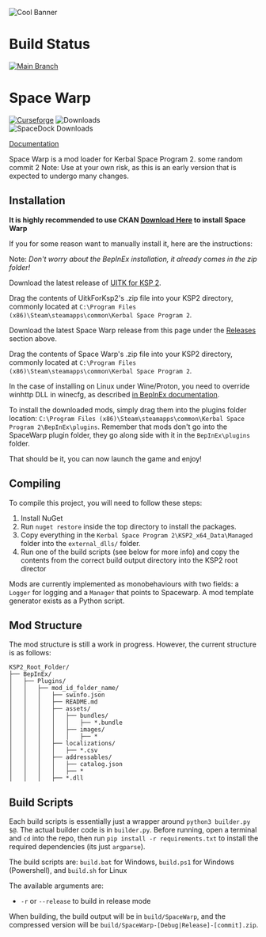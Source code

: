![Cool Banner](assets/cool_banner.png)


# Build Status
[![Main Branch](https://github.com/SpaceWarpDev/SpaceWarp/actions/workflows/build_spacewarp.yml/badge.svg?branch=main)](https://github.com/SpaceWarpDev/SpaceWarp/actions/workflows/build_spacewarp.yml)

# Space Warp
[![Curseforge](http://cf.way2muchnoise.eu/full_831005_downloads.svg?badge_style=plastic)](https://www.curseforge.com/kerbal-space-program-2/mods/space-warp)
![Downloads](https://img.shields.io/github/downloads/X606/SpaceWarp/latest/total.svg?label=%E2%A4%93%20Downloads&style=plastic)  
![SpaceDock Downloads](https://img.shields.io/badge/dynamic/json?color=blueviolet&label=SpaceDock%20Downloads&query=downloads&url=https%3A%2F%2Fspacedock.info%2Fapi%2Fmod%2F3277)

[Documentation](https://docs.spacewarp.org)

Space Warp is a mod loader for Kerbal Space Program 2.
some random commit 2
Note: Use at your own risk, as this is an early version that is expected to undergo many changes.

## Installation

**It is highly recommended to use CKAN [Download Here](https://github.com/KSP-CKAN/CKAN) to install Space Warp**

If you for some reason want to manually install it, here are the instructions:

Note: *Don't worry about the BepInEx installation, it already comes in the zip folder!*

Download the latest release of [UITK for KSP 2](https://github.com/jan-bures/UitkForKsp2/releases).

Drag the contents of UitkForKsp2's .zip file into your KSP2 directory, commonly located at `C:\Program Files (x86)\Steam\steamapps\common\Kerbal Space Program 2`.

Download the latest Space Warp release from this page under the [Releases](https://github.com/SpaceWarpDev/SpaceWarp/releases) section above.

Drag the contents of Space Warp's .zip file into your KSP2 directory, commonly located at `C:\Program Files (x86)\Steam\steamapps\common\Kerbal Space Program 2`.

In the case of installing on Linux under Wine/Proton, you need to override winhttp DLL in winecfg, as described [in BepInEx documentation](https://docs.bepinex.dev/articles/advanced/proton_wine.html).

To install the downloaded mods, simply drag them into the plugins folder location: `C:\Program Files (x86)\Steam\steamapps\common\Kerbal Space Program 2\BepInEx\plugins`. Remember that mods don't go into the SpaceWarp plugin folder, they go along side with it in the `BepInEx\plugins` folder.

That should be it, you can now launch the game and enjoy!

## Compiling

To compile this project, you will need to follow these steps:

1. Install NuGet
2. Run `nuget restore` inside the top directory to install the packages.
3. Copy everything in the `Kerbal Space Program 2\KSP2_x64_Data\Managed` folder into the `external_dlls/` folder.
4. Run one of the build scripts (see below for more info) and copy the contents from the correct build output directory into the KSP2 root director

Mods are currently implemented as monobehaviours with two fields: a `Logger` for logging and a `Manager` that points to Spacewarp. A mod template generator exists as a Python script.

## Mod Structure

The mod structure is still a work in progress. However, the current structure is as follows:

```
KSP2_Root_Folder/
├── BepInEx/
│   ├── Plugins/
│   │   ├── mod_id_folder_name/
│   │   │   ├── swinfo.json
│   │   │   ├── README.md
│   │   │   ├── assets/
│   │   │   │   ├── bundles/
│   │   │   │   │   ├── *.bundle
│   │   │   │   ├── images/
│   │   │   │   │   ├── *
│   │   │   ├── localizations/
│   │   │   │   ├── *.csv
│   │   │   ├── addressables/
│   │   │   │   ├── catalog.json
│   │   │   │   ├── *
│   │   │   ├── *.dll 
```

## Build Scripts

Each build scripts is essentially just a wrapper around `python3 builder.py $@`. The actual builder code is in `builder.py`.
Before running, open a terminal and `cd` into the repo, then run `pip install -r requirements.txt` to install the required dependencies (its just `argparse`).

The build scripts are:
`build.bat` for Windows, `build.ps1` for Windows (Powershell), and `build.sh` for Linux

The available arguments are:
- `-r` or `--release` to build in release mode

When building, the build output will be in `build/SpaceWarp`, and the compressed version will be `build/SpaceWarp-[Debug|Release]-[commit].zip`.
